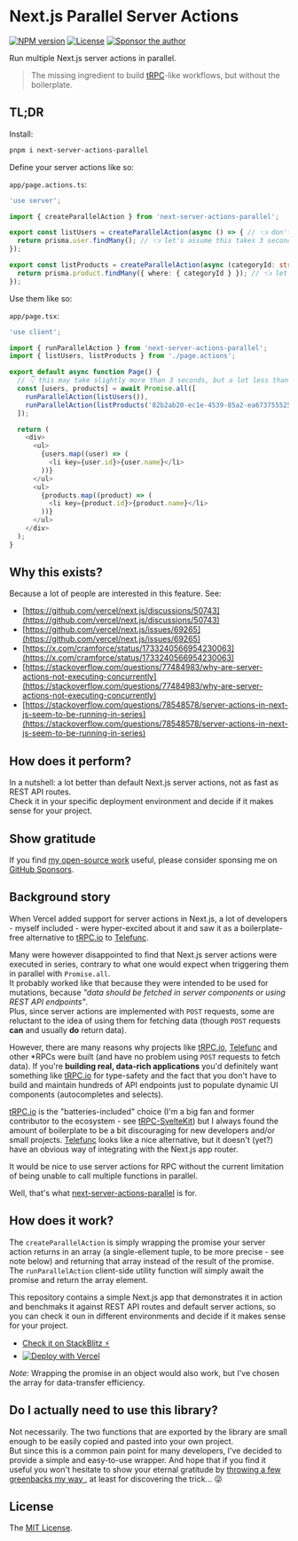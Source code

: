 # Next.js Parallel Server Actions
[![NPM version][npm-image]][npm-url]
[![License][license-image]][license-url]
[![Sponsor the author][sponsor-image]][sponsor-url]

Run multiple Next.js server actions in parallel.  

> The missing ingredient to build [tRPC](https://trpc.io)-like workflows, but without the boilerplate.

## TL;DR

Install:

```sh
pnpm i next-server-actions-parallel
```

Define your server actions like so:

`app/page.actions.ts`:

```ts
'use server';

import { createParallelAction } from 'next-server-actions-parallel';

export const listUsers = createParallelAction(async () => { // 👈 don't forget the `async` keyword!!
  return prisma.user.findMany(); // 👈 let's assume this takes 3 seconds
});

export const listProducts = createParallelAction(async (categoryId: string) => {
  return prisma.product.findMany({ where: { categoryId } }); // 👈 let's assume this also takes 3 seconds
});
```

Use them like so:

`app/page.tsx`:

```ts
'use client';

import { runParallelAction } from 'next-server-actions-parallel';
import { listUsers, listProducts } from './page.actions';

export default async function Page() {
  // 👇 this may take slightly more than 3 seconds, but a lot less than 6.
  const [users, products] = await Promise.all([
    runParallelAction(listUsers()),
    runParallelAction(listProducts('82b2ab20-ec1e-4539-85a2-ea6737555250')),
  ]);

  return (
    <div>
      <ul>
        {users.map((user) => (
          <li key={user.id}>{user.name}</li>
        ))}
      </ul>
      <ul>
        {products.map((product) => (
          <li key={product.id}>{product.name}</li>
        ))}
      </ul>
    </div>
  );
}
```

## Why this exists?

Because a lot of people are interested in this feature. See:
- [https://github.com/vercel/next.js/discussions/50743](https://github.com/vercel/next.js/discussions/50743)
- [https://github.com/vercel/next.js/issues/69265](https://github.com/vercel/next.js/issues/69265)
- [https://x.com/cramforce/status/1733240566954230063](https://x.com/cramforce/status/1733240566954230063)
- [https://stackoverflow.com/questions/77484983/why-are-server-actions-not-executing-concurrently](https://stackoverflow.com/questions/77484983/why-are-server-actions-not-executing-concurrently)
- [https://stackoverflow.com/questions/78548578/server-actions-in-next-js-seem-to-be-running-in-series](https://stackoverflow.com/questions/78548578/server-actions-in-next-js-seem-to-be-running-in-series)

## How does it perform?

In a nutshell: a lot better than default Next.js server actions, not as fast as REST API routes.  
Check it in your specific deployment environment and decide if it makes sense for your project.

## Show gratitude

If you find [my open-source work](https://github.com/icflorescu) useful, please consider sponsing me on [GitHub Sponsors](https://github.com/sponsors/icflorescu).

## Background story

When Vercel added support for server actions in Next.js, a lot of developers - myself included - were hyper-excited about it and saw it as a boilerplate-free alternative to [tRPC.io](https://trpc.io) to [Telefunc](https://telefunc.com).

Many were however disappointed to find that Next.js server actions were executed in series, contrary to what one would expect when triggering them in parallel with `Promise.all`.  
It probably worked like that because they were intended to be used for mutations, because _"data should be fetched in server components or using REST API endpoints"_.  
Plus, since server actions are implemented with `POST` requests, some are reluctant to the idea of using them for fetching data (though `POST` requests **can** and usually **do** return data).

However, there are many reasons why projects like [tRPC.io](https://trpc.io), [Telefunc](https://telefunc.com) and other *RPCs were built (and have no problem using `POST` requests to fetch data). If you're **building real, data-rich applications** you'd definitely want something like [tRPC.io](https://trpc.io) for type-safety and the fact that you don't have to build and maintain hundreds of API endpoints just to populate dynamic UI components (autocompletes and selects).

[tRPC.io](https://trpc.io) is the "batteries-included" choice (I'm a big fan and former contributor to the ecosystem - see [tRPC-SvelteKit](https://icflorescu.github.io/trpc-sveltekit/)) but I always found the amount of boilerplate to be a bit discouraging for new developers and/or small projects. [Telefunc](https://telefunc.com) looks like a nice alternative, but it doesn't (yet?) have an obvious way of integrating with the Next.js app router.

It would be nice to use server actions for RPC without the current limitation of being unable to call multiple functions in parallel.

Well, that's what [next-server-actions-parallel](https://github.com/icflorescu/next-server-actions-parallel) is for.

## How does it work?

The `createParallelAction` is simply wrapping the promise your server action returns in an array (a single-ellement tuple, to be more precise - see note below) and returning that array instead of the result of the promise.  
The `runParallelAction` client-side utility function will simply await the promise and return the array element.

This repository contains a simple Next.js app that demonstrates it in action and benchmaks it against REST API routes and default server actions, so you can check it oun in different environments and decide if it makes sense for your project.

- [Check it on StackBlitz ⚡️](https://stackblitz.com/~/github.com/icflorescu/next-server-actions-parallel)
- [![Deploy with Vercel](https://vercel.com/button)](https://vercel.com/new/clone?repository-url=https%3A%2F%2Fgithub.com%2Ficflorescu%2Fnext-server-actions-parallel)

_Note:_ Wrapping the promise in an object would also work, but I've chosen the array for data-transfer efficiency.

## Do I actually need to use this library?

Not necessarily. The two functions that are exported by the library are small enough to be easily copied and pasted into your own project.  
But since this is a common pain point for many developers, I've decided to provide a simple and easy-to-use wrapper. And hope that if you find it useful you won't hesitate to show your eternal gratitude by [throwing a few greenbacks my way ](https://github.com/sponsors/icflorescu), at least for discovering the trick... 😜

## License

The [MIT License](LICENSE).

[npm-url]: https://npmjs.org/package/next-server-actions-parallel
[license-url]: LICENSE
[sponsor-url]: https://github.com/sponsors/icflorescu
[npm-image]: https://img.shields.io/npm/v/next-server-actions-parallel.svg?style=flat-square
[license-image]: http://img.shields.io/npm/l/next-server-actions-parallel.svg?style=flat-square
[sponsor-image]: https://img.shields.io/badge/sponsor-violet?style=flat-square

